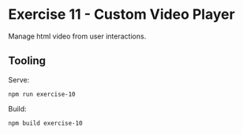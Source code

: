 # Exercise 11 - Custom Video Player

Manage html video from user interactions.

## Tooling

Serve:

`npm run exercise-10`

Build:

`npm build exercise-10`
